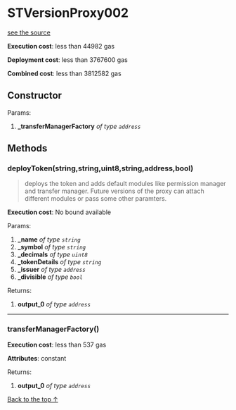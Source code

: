 # STVersionProxy002
[see the source](git+https://github.com/PolymathNetwork/polymath-core/tree/master//Users/satyamagrawal/Repositories/polymath-core_v2/contracts/tokens/STVersionProxy002.sol)


**Execution cost**: less than 44982 gas

**Deployment cost**: less than 3767600 gas

**Combined cost**: less than 3812582 gas

## Constructor



Params:

1. **_transferManagerFactory** *of type `address`*



## Methods
### deployToken(string,string,uint8,string,address,bool)
>
> deploys the token and adds default modules like permission manager and transfer manager. Future versions of the proxy can attach different modules or pass some other paramters.


**Execution cost**: No bound available


Params:

1. **_name** *of type `string`*
2. **_symbol** *of type `string`*
3. **_decimals** *of type `uint8`*
4. **_tokenDetails** *of type `string`*
5. **_issuer** *of type `address`*
6. **_divisible** *of type `bool`*

Returns:


1. **output_0** *of type `address`*

--- 
### transferManagerFactory()


**Execution cost**: less than 537 gas

**Attributes**: constant



Returns:


1. **output_0** *of type `address`*

[Back to the top ↑](#stversionproxy002)
